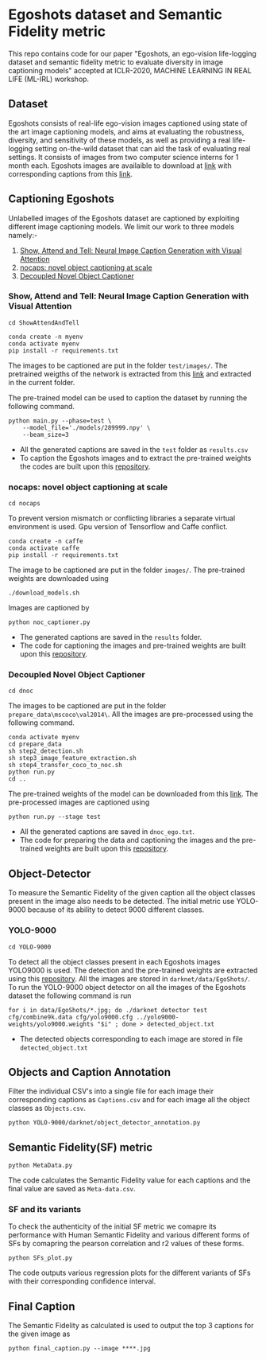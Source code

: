 Egoshots dataset and Semantic Fidelity metric
=====
This repo contains code for our paper "Egoshots, an ego-vision life-logging dataset and semantic fidelity metric to evaluate diversity in image captioning models" accepted at ICLR-2020, MACHINE LEARNING IN REAL LIFE (ML-IRL) workshop.
## Dataset
Egoshots consists of real-life ego-vision images captioned using state of the art image captioning models, and aims at evaluating the robustness, diversity, and sensitivity of these models, as well as providing a real life-logging setting on-the-wild dataset that can aid the task of evaluating real settings. It consists of images from two computer science interns
for 1 month each. Egoshots images are availaible to download at [link](https://drive.google.com/open?id=1gwg1LhjsqZZpCGJBQihb32E1Y2GCZ-Xr) with corresponding captions from this [link](https://drive.google.com/open?id=1fHt1GLRsIUNdwvovSINU_CqLMRT6ZTl4).
## Captioning Egoshots
Unlabelled images of the Egoshots dataset are captioned by exploiting different image captioning models. We limit our work to three models namely:- 
1. [Show, Attend and Tell: Neural Image Caption Generation with Visual Attention](https://arxiv.org/pdf/1502.03044.pdf)
2. [nocaps: novel object captioning at scale](https://arxiv.org/pdf/1812.08658.pdf)
3. [Decoupled Novel Object Captioner](https://arxiv.org/pdf/1804.03803.pdf)
### Show, Attend and Tell: Neural Image Caption Generation with Visual Attention
    cd ShowAttendAndTell
```shell
conda create -n myenv
conda activate myenv
pip install -r requirements.txt
```
The images to be captioned are put in the folder `test/images/`. The pretrained weigths of the network is extracted from this [link](https://app.box.com/s/xuigzzaqfbpnf76t295h109ey9po5t8p) and extracted in the current folder.

The pre-trained model can be used to caption the dataset by running the following command.
```shell
python main.py --phase=test \
    --model_file='./models/289999.npy' \
    --beam_size=3
```
* All the generated captions are saved in the `test` folder as `results.csv` 
* To caption the Egoshots images and to extract the pre-trained weights the codes are built upon this [repository](https://github.com/coldmanck/show-attend-and-tell).
### nocaps: novel object captioning at scale
    cd nocaps
To prevent version mismatch or conflicting libraries a separate virtual environment is used. Gpu version of Tensorflow and Caffe conflict.
```shell
conda create -n caffe
conda activate caffe
pip install -r requirements.txt
```
The image to be captioned are put in the folder `images/`. The pre-trained weights are downloaded using
```shell
./download_models.sh
```
Images are captioned by 
```shell
python noc_captioner.py
```
* The generated captions are saved in the `results` folder.
* The code for captioning the images and pre-trained weights are built upon this [repository](https://github.com/vsubhashini/noc).
### Decoupled Novel Object Captioner
    cd dnoc
The images to be captioned are put in the folder `prepare_data\mscoco\val2014\`. All the images are pre-processed using the following command.
```shell
conda activate myenv
cd prepare_data
sh step2_detection.sh
sh step3_image_feature_extraction.sh
sh step4_transfer_coco_to_noc.sh
python run.py
cd ..
```
The pre-trained weights of the model can be downloaded from this [link](https://drive.google.com/file/d/1NNUz7FjLDqIzQt0MCb9wnROmlmUzbPRW/view).
The pre-processed images are captioned using
```shell
python run.py --stage test
```
* All the generated captions are saved in `dnoc_ego.txt`.
* The code for preparing the data and captioning the images and the pre-trained weights are built upon this [repository](https://github.com/Yu-Wu/Decoupled-Novel-Object-Captioner).
## Object-Detector
To measure the Semantic Fidelity of the given caption all the object classes present in the image also needs to be detected. The initial metric use YOLO-9000 because of its ability to detect 9000 different classes.
### YOLO-9000
    cd YOLO-9000
To detect all the object classes present in each Egoshots images YOLO9000 is used. The detection and the pre-trained weights are extracted using this
[repository](https://github.com/philipperemy/yolo-9000). All the images are stored in `darknet/data/EgoShots/`. To run the YOLO-9000 object detector on all the images of the Egoshots dataset the following command is run
```shell
for i in data/EgoShots/*.jpg; do ./darknet detector test cfg/combine9k.data cfg/yolo9000.cfg ../yolo9000-weights/yolo9000.weights "$i" ; done > detected_object.txt
```
* The detected objects corresponding to each image are stored in file `detected_object.txt`
## Objects and Caption Annotation
Filter the individual CSV's into a single file for each image their corresponding captions as `Captions.csv` and for each 
image all the object classes as `Objects.csv`.
```shell
python YOLO-9000/darknet/object_detector_annotation.py
```
## Semantic Fidelity(SF) metric
```shell
python MetaData.py
```
The code calculates the Semantic Fidelity value for each captions and the final value are saved as `Meta-data.csv`.
### SF and its variants
To check the authenticity of the initial SF metric we comapre its performance with Human Semantic Fidelity and various 
different forms of SFs by comapring the pearson correlation and r2 values of these forms.
```shell
python SFs_plot.py
```
The code outputs various regression plots for the different variants of SFs with their corresponding confidence interval.
##  Final Caption
The Semantic Fidelity as calculated is used to output the top 3 captions for the given image as 
```shell
python final_caption.py --image ****.jpg
```

